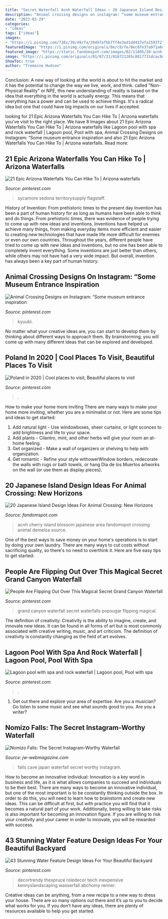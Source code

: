 ```yaml
---
title: "Secret Waterfall Acnh Waterfall Ideas ~ 20 Japanese Island Design Ideas For Animal Crossing: New Horizons"
description: "Animal crossing designs on instagram: “some museum entrance inspiration"
date: "2023-03-29"
categories:
- "ideas"
tags: ["ideas"]
images:
- "https://i.pinimg.com/736x/39/49/7a/39497afbb7ff4e3ed1dd417efa159372--lagoon-pool-rock-waterfall.jpg"
featuredImage: "https://i.pinimg.com/originals/0e/c8/fe/0ec8fe37a971a6d0f6550e40da854b9e.jpg"
featured_image: "https://static.fandomspot.com/images/02/11895/20-acnh-cherry-blossom-area.jpg"
image: "https://i.pinimg.com/originals/01/67/21/016721265c8817731dcac8dda26feb97.jpg"
ShowToc: true
author: "Tremaine Hudson"
---
```



Conclusion:
A new way of looking at the world is about to hit the market and it has the potential to change the way we live, work, and think. called "Non-Physical Reality" or NPE, this new understanding of reality is based on the idea that everything in the world is actually energy. This means that everything has a power and can be used to achieve things. It's a radical idea but one that could have big impacts on our lives if accepted.

	

		
looking for 21 Epic Arizona Waterfalls You Can Hike To | Arizona waterfalls you've visit to the right place. We have 8 Images about 21 Epic Arizona Waterfalls You Can Hike To | Arizona waterfalls like Lagoon pool with spa and rock waterfall | Lagoon pool, Pool with spa, Animal Crossing Designs on Instagram: “Some museum entrance inspiration and also 21 Epic Arizona Waterfalls You Can Hike To | Arizona waterfalls. Read more:
		
    
## 21 Epic Arizona Waterfalls You Can Hike To | Arizona Waterfalls

<img loading=lazy src="https://i.pinimg.com/originals/01/67/21/016721265c8817731dcac8dda26feb97.jpg" onerror="this.onerror=null;this.src='https://tse2.mm.bing.net/th?id=OIP.98CohIVg095COKqfoGMS6QHaJ4&amp;pid=15.1';" alt="21 Epic Arizona Waterfalls You Can Hike To | Arizona waterfalls">

_Source: pinterest.com_

>sycamore sedona territorysupply flagstaff. 

	

History of Invention: From prehistoric times to the present day
Invention has been a part of human history for as long as humans have been able to think and do things. From prehistoric times, there was evidence of people trying to come up with new ideas and inventions. Inventions have helped us achieve many things, from making everyday items more efficient and easier to creating new technologies that have made life more difficult for enemies or even our own countries. Throughout the years, different people have tried to come up with new ideas and inventions, but no one has been able to completely invent everything. Some inventions are just better than others, while others may not have had a very wide impact. But overall, invention has always been a key part of human history.

    
## Animal Crossing Designs On Instagram: “Some Museum Entrance Inspiration

<img loading=lazy src="https://i.pinimg.com/originals/0e/c8/fe/0ec8fe37a971a6d0f6550e40da854b9e.jpg" onerror="this.onerror=null;this.src='https://tse3.mm.bing.net/th?id=OIP.Hpt4rkGzPUVPi-xT3-3_rQHaEL&amp;pid=15.1';" alt="Animal Crossing Designs on Instagram: “Some museum entrance inspiration">

_Source: pinterest.com_

>kyuubi. 

	

No matter what your creative ideas are, you can start to develop them by thinking about different ways to approach them. By brainstorming, you will come up with many different ideas that can be explored and developed.

    
## Poland In 2020 | Cool Places To Visit, Beautiful Places To Visit

<img loading=lazy src="https://i.pinimg.com/736x/ee/2e/40/ee2e40b6218eb8dea4c1ab199fb0c5d6.jpg" onerror="this.onerror=null;this.src='https://tse2.mm.bing.net/th?id=OIP.w6kchFcEJNGQOdPqkWy-dAHaNw&amp;pid=15.1';" alt="Poland in 2020 | Cool places to visit, Beautiful places to visit">

_Source: pinterest.com_

>. 

	

How to make your home more inviting
There are many ways to make your home more inviting, whether you are a minimalist or not. Here are some tips and ideas to get started:
1. Add natural light - Use windowboxes, sheer curtains, or light sconces to add brightness and life to your space.
2. Add plants - Cilantro, mint, and other herbs will give your room an at-home feeling.
3. Get organized - Make a wall of organizers or shelving to help with organization.
4. Get romantic - Refine your style withowerWindow borders, redecorate the walls with rugs or bath towels, or hang Dia de los Muertos artworks on the wall (or use them as display pieces).

    
## 20 Japanese Island Design Ideas For Animal Crossing: New Horizons

<img loading=lazy src="https://static.fandomspot.com/images/02/11895/20-acnh-cherry-blossom-area.jpg" onerror="this.onerror=null;this.src='https://tse4.mm.bing.net/th?id=OIP.MxjriR9UWBdslOAexDjxYwHaEK&amp;pid=15.1';" alt="20 Japanese Island Design Ideas For Animal Crossing: New Horizons">

_Source: fandomspot.com_

>acnh cherry island blossom japanese area fandomspot crossing animal demelza source. 

	

One of the best ways to save money on your home's operations is to start by doing your own laundry. There are many ways to cut costs without sacrificing quality, so there's no need to overthink it. Here are five easy tips to get started:

    
## People Are Flipping Out Over This Magical Secret Grand Canyon Waterfall

<img loading=lazy src="https://i.pinimg.com/736x/14/e4/cf/14e4cf965923dd16961ae48a638d7b38--grand-canyon-waterfalls-havasupai-falls.jpg" onerror="this.onerror=null;this.src='https://tse4.mm.bing.net/th?id=OIP.dt9HkmYfl3tgEvDuTdkwTAHaJ3&amp;pid=15.1';" alt="People Are Flipping Out Over This Magical Secret Grand Canyon Waterfall">

_Source: pinterest.com_

>grand canyon waterfall secret waterfalls popsugar flipping magical. 

	

The definition of creativity:
Creativity is the ability to imagine, create, and innovate new ideas. It can be found in all forms of art but is most commonly associated with creative writing, music, and art criticism. The definition of creativity is constantly changing as the field of art evolves.

    
## Lagoon Pool With Spa And Rock Waterfall | Lagoon Pool, Pool With Spa

<img loading=lazy src="https://i.pinimg.com/736x/39/49/7a/39497afbb7ff4e3ed1dd417efa159372--lagoon-pool-rock-waterfall.jpg" onerror="this.onerror=null;this.src='https://tse2.mm.bing.net/th?id=OIP.YJDRxz15heaCUe3NMEyjwwHaE7&amp;pid=15.1';" alt="Lagoon pool with spa and rock waterfall | Lagoon pool, Pool with spa">

_Source: pinterest.com_

>. 

	

1. Get out there and explore your area of expertise. Are you a musician? Go listen to some music and see what sounds good to you. Are you a writer?

    
## Nomizo Falls: The Secret Instagram-Worthy Waterfall

<img loading=lazy src="https://cdn-images-1.medium.com/max/1200/1*-UIAj2EcecCROgTxZ5ipFw.jpeg" onerror="this.onerror=null;this.src='https://tse3.mm.bing.net/th?id=OIP.YE2W1NO0rGtiP-rtgeCMAAHaE7&amp;pid=15.1';" alt="Nomizo Falls: The Secret Instagram-Worthy Waterfall">

_Source: jw-webmagazine.com_

>falls cave japan waterfall secret worthy instagram. 

	

How to become an innovative individual:
Innovation is a key word in business and life, as it is what allows companies to succeed and individuals to be their best. There are many ways to become an innovative individual, but one of the most important is to be constantly thinking outside the box. In order to do this, you will need to learn how to brainstorm and create new ideas. This can be difficult at first, but with practice you will find that it becomes a natural part of your work. Additionally, being willing to take risks is also important for becoming an innovation figure. If you are willing to risk your creativity and your career in order to innovate, you will be rewarded with success.

    
## 43 Stunning Water Feature Design Ideas For Your Beautiful Backyard

<img loading=lazy src="https://i.pinimg.com/originals/29/5f/49/295f493406d1b19f0dffe567670c4624.jpg" onerror="this.onerror=null;this.src='https://tse2.mm.bing.net/th?id=OIP.EEKilwLxTx7CdJw41Q6S1AHaJ3&amp;pid=15.1';" alt="43 Stunning Water Feature Design Ideas For Your Beautiful Backyard">

_Source: pinterest.com_

>decortrendy thespruce roledecor teich inexpensive kennyslandscaping wasserfall abchomy renner. 

	

Creative ideas can be anything, from a new recipe to a new way to dress your house. There are so many options out there and it’s up to you to decide what works for you. If you don’t have any ideas, there are plenty of resources available to help you get started.

